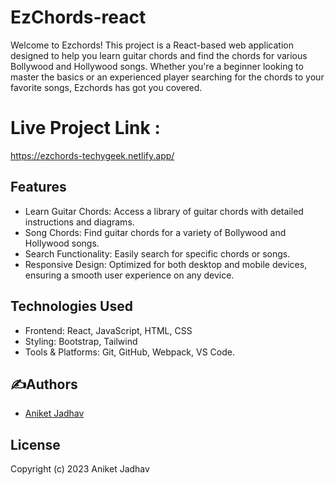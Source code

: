 # EzChords-react
Welcome to Ezchords! This project is a React-based web application designed to help you learn guitar chords and find the chords for various Bollywood and Hollywood songs. Whether you're a beginner looking to master the basics or an experienced player searching for the chords to your favorite songs, Ezchords has got you covered.

# Live Project Link : 
https://ezchords-techygeek.netlify.app/

## Features
- Learn Guitar Chords: Access a library of guitar chords with detailed instructions and diagrams.
- Song Chords: Find guitar chords for a variety of Bollywood and Hollywood songs.
- Search Functionality: Easily search for specific chords or songs.
- Responsive Design: Optimized for both desktop and mobile devices, ensuring a smooth user experience on any device.

## Technologies Used
- Frontend: React, JavaScript, HTML, CSS
- Styling: Bootstrap, Tailwind
- Tools & Platforms: Git, GitHub, Webpack, VS Code.

## ✍Authors

- [Aniket Jadhav](https://github.com/aniketjadhav25000)

## License

Copyright (c) 2023 Aniket Jadhav

